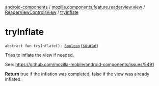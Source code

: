 [android-components](../../index.md) / [mozilla.components.feature.readerview.view](../index.md) / [ReaderViewControlsView](index.md) / [tryInflate](./try-inflate.md)

# tryInflate

`abstract fun tryInflate(): `[`Boolean`](https://kotlinlang.org/api/latest/jvm/stdlib/kotlin/-boolean/index.html) [(source)](https://github.com/mozilla-mobile/android-components/blob/master/components/feature/readerview/src/main/java/mozilla/components/feature/readerview/view/ReaderViewControlsView.kt#L55)

Tries to inflate the view if needed.

See: https://github.com/mozilla-mobile/android-components/issues/5491

**Return**
true if the inflation was completed, false if the view was already inflated.


